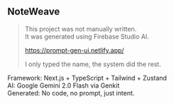 ## NoteWeave

> This project was not manually written.  
> It was generated using Firebase Studio AI.
>
> https://prompt-gen-ui.netlify.app/  
>
> I only typed the name, the system did the rest.

Framework: Next.js + TypeScript + Tailwind + Zustand  
AI: Google Gemini 2.0 Flash via Genkit  
Generated: No code, no prompt, just intent.
